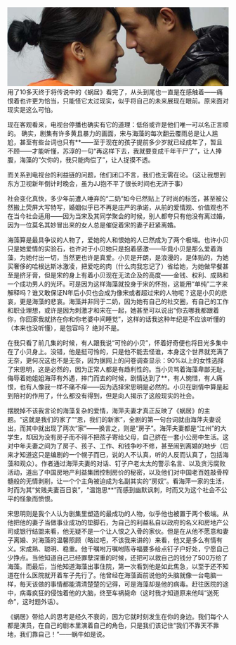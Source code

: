 <img src="/blog/images/woju.jpg"/>
用了10多天终于将传说中的《蜗居》看完了，从头到尾也一直是在感触着——痛恨着也许更为恰当，只能怪它太过现实，似乎将自己的未来展现在眼前。原来面对现实是这么可怕。

现在客观看来，电视台停播也确实有它的道理：低俗或许是他们唯一可以名正言顺的。
确实，剧集有许多黄且暴力的画面，宋与海藻的每次翻云覆雨总是让人尴尬，甚至有些台词也只有**——至于现在的孩子提前多少岁就已经成年了，暂且不顾——才能听懂，苏淳的一句“再这样下去，我就要变成千年干尸了”，让人捧腹，海藻的“欠你的，我只能肉偿了”，让人捉摸不透。

而关系到电视台的利益链的问题，他们闭口不言，我们也无需在论。（这让我想到东方卫视新年倒计时晚会，虽为JJ抱不平了很长时间也无济于事）

社会变化真快，多少年前遭人唾弃的“二奶”如今已然贴上了时尚的标签，甚至被公然搬上荧屏大写特写，婚姻似乎已不再是庄严的承诺，从前的爱情观、价值观也不在当今社会适用——因为当宋及其同学聚会的时候，别人都夸只有他没有离过婚，因为一位莫名其妙冒出来的女人总是催促着宋的妻子赶紧离婚。

海藻算是最具争议的人物了，爱她的人和恨她的人已然成为了两个极端。也许小贝只是她爱情的实验石，也许对于小贝她只是抱着感激——毕竟小贝是那么爱着海藻，为她付出一切，当然更也许是真爱。小贝是开朗，是浪漫的，是体贴的，为她买奢侈的哈根达斯冰激凌，把爱吃的肉（什么肉我忘记了）省给她，为她做早餐甚至是挤牙膏，但是宋的身上有着小贝现在无法企及的高度——金钱、权利、成熟和一个成功男人的光环。可是因为这样海藻就投身于宋的怀抱，这能用“单纯”二字来解释吗？谁又敢保证N年后小贝也会成为像宋或者超过宋的人物呢？这是小贝的悲哀，更是海藻的悲哀。海藻并非同于二奶，因为她有自己的社交圈，有自己的工作和职业理想，或许是因为刺激才和宋在一起，她甚至可以说出“你去哪我都跟着你，你回家我就挤在你和你老婆中间睡觉”，这样的话我这种年纪是不应该听懂的（本来也没听懂），是包容吗？ 绝对不是。

在我只看了前几集的时候，有人跟我说“可怜的小贝”，怀着好奇便也将目光多集中在了小贝身上。没错，他是挺可怜的，只是他不能去怪谁，本身这个世界就充满了无奈，更何况这也不是无奈，因为据网上的问卷调查显示：90%以上的女性选择了宋思明，这是必然的，因为正常人都是有趋利性的。当小贝骂着海藻卑鄙无耻，侮辱着她姐姐海萍有外遇，摔门而去的时候，剧情达到了**，有人惋惜，有人痛恨，也有人像我一样不痛不痒——因为选择宋思明是必然的。小贝在剧情中算是起到陪衬的作用了，什么都没有得到，但是向人揭示了这般现实的社会。

摆脱掉不该我言论的海藻复杂的爱情，海萍夫妻才真正反映了《蜗居》的主题。“这就是我们的家了”“恩，我们的新家”，全剧的第一句台词就由海萍夫妻说出，而其中就出现了两次“家”——换言之，则是“房子”。海萍夫妻都是“江州”的大学生，却因为没有房子而不得不把孩子寄给父母，自己挤在一套小公房中生活。这对中年夫妻之间为了房子、孩子、工作、和钱争吵不修，甚至闹到离婚的地步（后来才知道这只是编剧的一个幌子而已，说的人不认真，听的人反而认真了，包括海藻和观众）。作者通过海萍夫妻的对话、钉子户老太太的警示名言、以及贪污腐败活动，道出了中国房地产利益集团控制房价的秘密，以及他们对中国老百姓敲骨榨髓般的无情剥削，让一个个主角被迫成为名副其实的“房奴”。看海萍一家的生活，时而为其“贫贱夫妻百日哀”，“温饱思**”而感到幽默讽刺，时而又为这个社会不公平的怪象而愤恨。

宋思明则是我个人认为剧集里塑造的最成功的人物，似乎他也被置于两个极端。从他把他的妻子当做事业成功的垫脚石，为自己的利益私自以政府的名义和房地产公司或银行结盟来看，他无疑不是一个让人恨之入骨的家伙。但是在从他不愿意和妻子离婚、对海藻的温馨照顾（略过吧，不该我来讲的）来看，他又是多么有情有义。宋成熟、聪明、稳重。他千嘱咐万嘱咐陈寺福要多给点钉子户好处，宁愿自己少挣点。当他知道自己已经罪孽深重的时候，还把可以救自己的钱分了500万给了海藻。而最后，当他知道海藻出事住院，第一次看到他是如此焦急，以至于还不知道在什么医院就开着车子先行了。他曾经在海藻面前说他的头脑就像一台电脑一样，每天该做的事情都能清清楚楚的记得，可是海藻却是他的病毒。赶往医院的途中，病毒疯狂的侵蚀着他的大脑，终至车祸毙命（这时我才知道原来他叫“送死命”，这时题外话）。

《蜗居》带给人的思考是经久不衰的，因为它就时刻发生在你的身边。我们每个人都是演员，在自己的剧本里演着自己的角色，只是我们该记住“我们不靠天不靠地，我们靠自己！”——蜗牛如是说。
